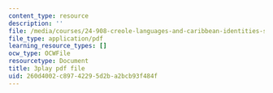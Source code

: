 ```yaml
---
content_type: resource
description: ''
file: /media/courses/24-908-creole-languages-and-caribbean-identities-spring-2017/260d4002c89742295d2ba2bcb93f484f_xCpg54xUzLE.pdf
file_type: application/pdf
learning_resource_types: []
ocw_type: OCWFile
resourcetype: Document
title: 3play pdf file
uid: 260d4002-c897-4229-5d2b-a2bcb93f484f
---
```

